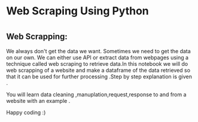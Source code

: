 # <h1>Web Scraping Using Python<h1>
  <h2>Web Scrapping:</h2>
  <p>We always don't get the data we want. Sometimes we need to get the data on our own.
    We can either use API or extract data from webpages using a technique called web scraping to retrieve data.In this notebook we will do web scrapping of a website and make a dataframe of the data retrieved so that it can be used for further processing
  .Step by  step explanation is given .
    
<p>You will learn data cleaning ,manuplation,request,response to and from a website with an example .</p>
 Happy coding :)
